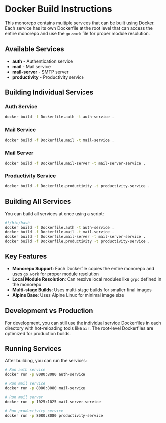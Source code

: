 # Docker Build Instructions

This monorepo contains multiple services that can be built using Docker. Each service has its own Dockerfile at the root level that can access the entire monorepo and use the `go.work` file for proper module resolution.

## Available Services

- **auth** - Authentication service
- **mail** - Mail service  
- **mail-server** - SMTP server
- **productivity** - Productivity service

## Building Individual Services

### Auth Service
```bash
docker build -f Dockerfile.auth -t auth-service .
```

### Mail Service
```bash
docker build -f Dockerfile.mail -t mail-service .
```

### Mail Server
```bash
docker build -f Dockerfile.mail-server -t mail-server-service .
```

### Productivity Service
```bash
docker build -f Dockerfile.productivity -t productivity-service .
```

## Building All Services

You can build all services at once using a script:

```bash
#!/bin/bash
docker build -f Dockerfile.auth -t auth-service .
docker build -f Dockerfile.mail -t mail-service .
docker build -f Dockerfile.mail-server -t mail-server-service .
docker build -f Dockerfile.productivity -t productivity-service .
```

## Key Features

- **Monorepo Support**: Each Dockerfile copies the entire monorepo and uses `go.work` for proper module resolution
- **Local Module Resolution**: Can resolve local modules like `grpc` defined in the monorepo
- **Multi-stage Builds**: Uses multi-stage builds for smaller final images
- **Alpine Base**: Uses Alpine Linux for minimal image size

## Development vs Production

For development, you can still use the individual service Dockerfiles in each directory with hot-reloading tools like `air`. The root-level Dockerfiles are optimized for production builds.

## Running Services

After building, you can run the services:

```bash
# Run auth service
docker run -p 8080:8080 auth-service

# Run mail service  
docker run -p 8080:8080 mail-service

# Run mail server
docker run -p 1025:1025 mail-server-service

# Run productivity service
docker run -p 8080:8080 productivity-service
``` 